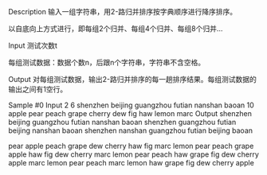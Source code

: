 Description
输入一组字符串，用2-路归并排序按字典顺序进行降序排序。

以自底向上方式进行，即每组2个归并、每组4个归并、每组8个归并…

Input
测试次数t

每组测试数据：数据个数n，后跟n个字符串，字符串不含空格。

Output
对每组测试数据，输出2-路归并排序的每一趟排序结果。每组测试数据的输出之间有1空行。

Sample
#0
Input
2
6 shenzhen beijing guangzhou futian nanshan baoan
10 apple pear peach grape cherry dew fig haw lemon marc
Output
shenzhen beijing guangzhou futian nanshan baoan
shenzhen guangzhou futian beijing nanshan baoan
shenzhen nanshan guangzhou futian beijing baoan

pear apple peach grape dew cherry haw fig marc lemon
pear peach grape apple haw fig dew cherry marc lemon
pear peach haw grape fig dew cherry apple marc lemon
pear peach marc lemon haw grape fig dew cherry apple